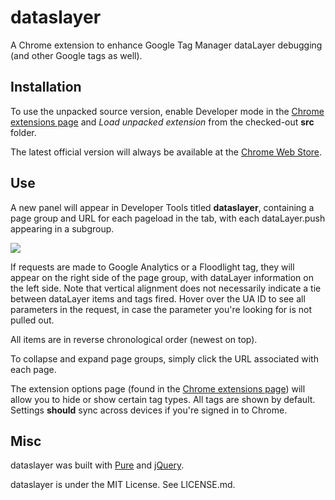 dataslayer
==========

A Chrome extension to enhance Google Tag Manager dataLayer debugging (and other Google tags as well).

Installation
------------
To use the unpacked source version, enable Developer mode in the [Chrome extensions page](chrome://extensions/) and *Load unpacked extension* from the checked-out **src** folder.

The latest official version will always be available at the [Chrome Web Store](https://chrome.google.com/webstore/detail/dataslayer/ikbablmmjldhamhcldjjigniffkkjgpo).

Use
---
A new panel will appear in Developer Tools titled **dataslayer**, containing a page group and URL for each pageload in the tab, with each dataLayer.push appearing in a subgroup.

![](http://i.imgur.com/2H2t85K.png)

If requests are made to Google Analytics or a Floodlight tag, they will appear on the right side of the page group, with dataLayer information on the left side. Note that vertical alignment does not necessarily indicate a tie between dataLayer items and tags fired. Hover over the UA ID to see all parameters in the request, in case the parameter you're looking for is not pulled out.

All items are in reverse chronological order (newest on top).

To collapse and expand page groups, simply click the URL associated with each page.

The extension options page (found in the [Chrome extensions page](chrome://extensions/)) will allow you to hide or show certain tag types. All tags are shown by default. Settings **should** sync across devices if you're signed in to Chrome.

Misc
----
dataslayer was built with [Pure](http://purecss.io/) and [jQuery](http://jquery.com/).

dataslayer is under the MIT License. See LICENSE.md.